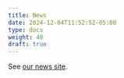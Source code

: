 ```yaml
---
title: News
date: 2024-12-04T11:52:52-05:00
type: docs
weight: 40
draft: true
---
```


<div id="news">
See <a href="https://reprodev.wordpress.com/category/news/">our news site</a>.
</div>

<script defer>
function load_news() {

    news_div = document.getElementById("news");

    var req = new XMLHttpRequest();
    req.onreadystatechange = function() {
        // wait for DONE
        if(req.readyState != 4) {
            return;
        }
        if(req.status == 200) {
            var posts = eval("(" + req.responseText + ")");
            news_div.innerHTML = "";
            var n_items = 0;
            for(var i = 0;i < posts.length;i++) {
                // 103 is News
                if(!posts[i].categories.includes(103)) {
                    continue;
                }
                var a = document.createElement("a");
                a.href = posts[i].link;
                a.target = "_blank";
                a.innerHTML = posts[i].title.rendered;
                var div = document.createElement("div");
                div.appendChild(a)
                var date = new Date(posts[i].date);
                div.appendChild(document.createTextNode(" (" + date.toLocaleDateString() + ")"));
                news_div.appendChild(div);
                n_items++;
                // limit list length
//                if(n_items == 5) {
//                    break;
//                }
            }
        var p = document.createElement("p");
        p.innerHTML = '<a href="https://reprodev.wordpress.com/category/news/" target="_blank">See all news</a>.';
        news_div.appendChild(p);
        }
    }

    req.open("GET", "https://public-api.wordpress.com/wp/v2/sites/reprodev.wordpress.com/posts", true);
    req.send();

    return;

}

load_news();
</script>
